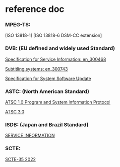 # reference doc 

### MPEG-TS: 
[ISO 13818-1] 
[ISO 13818-6 DSM-CC extension] 

### DVB:  (EU defined and widely used Standard)

[Specification for Service Information: en_300468](https://www.etsi.org/deliver/etsi_en/300400_300499/300468/01.16.01_20/en_300468v011601a.pdf)

[Subtitling systems: en_300743](https://www.etsi.org/deliver/etsi_en/300700_300799/300743/01.06.01_20/en_300743v010601a.pdf)

[Specification for System Software Update](https://dvb.org/wp-content/uploads/2019/12/a77_dvb-ssu_spec.pdf)

### ASTC:  (North American Standard)

[ATSC 1.0 Program and System Information Protocol ](https://prdatsc.wpenginepowered.com/wp-content/uploads/2021/04/A65_2013.pdf)

[ATSC 3.0](https://prdatsc.wpenginepowered.com/wp-content/uploads/2022/12/A331-2022-11a-Signaling-Delivery-Sync-FEC.pdf)

### ISDB:  (Japan and Brazil Standard)

[SERVICE INFORMATION](https://www.arib.or.jp/english/html/overview/doc/6-STD-B10v4_6-E2.pdf)


### SCTE:

[SCTE-35 2022](https://wagtail-prod-storage.s3.amazonaws.com/documents/SCTE_35_2022.pdf)
